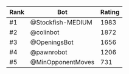 Rank|Bot|Rating
---|---|---
#1|@Stockfish-MEDIUM|1983
#2|@colinbot|1872
#3|@OpeningsBot|1656
#4|@pawnrobot|1206
#5|@MinOpponentMoves|731
